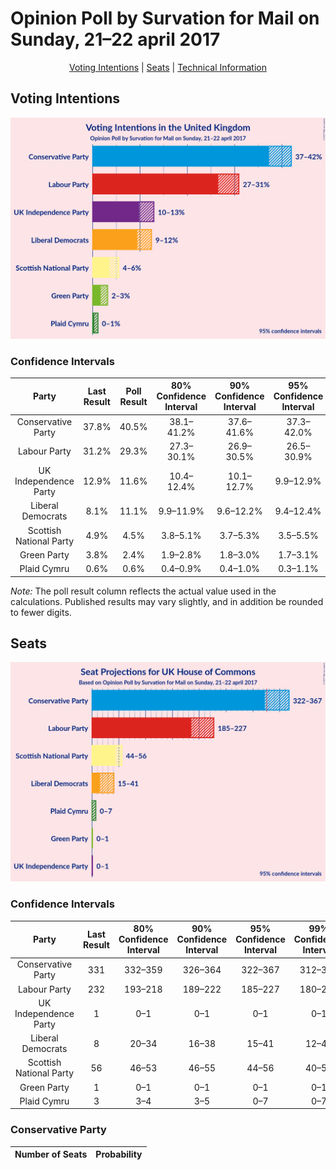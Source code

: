 # Opinion Poll by Survation for Mail on Sunday, 21–22 april 2017

<p align="center"><a href="#voting-intentions">Voting Intentions</a> | <a href="#seats">Seats</a> | <a href="#technical-information">Technical Information</a></p>

## Voting Intentions

![Graph with voting intentions not yet produced](2017-04-22-Survation.png "Voting Intentions")

### Confidence Intervals

| Party | Last Result | Poll Result | 80% Confidence Interval | 90% Confidence Interval | 95% Confidence Interval | 99% Confidence Interval |
|:-----:|:-----------:|:-----------:|:-----------------------:|:-----------------------:|:-----------------------:|:-----------------------:|
| Conservative Party | 37.8% | 40.5% | 38.1–41.2% |37.6–41.6% |37.3–42.0% |36.5–42.7% |
| Labour Party | 31.2% | 29.3% | 27.3–30.1% |26.9–30.5% |26.5–30.9% |25.9–31.6% |
| UK Independence Party | 12.9% | 11.6% | 10.4–12.4% |10.1–12.7% |9.9–12.9% |9.4–13.4% |
| Liberal Democrats | 8.1% | 11.1% | 9.9–11.9% |9.6–12.2% |9.4–12.4% |9.0–12.9% |
| Scottish National Party | 4.9% | 4.5% | 3.8–5.1% |3.7–5.3% |3.5–5.5% |3.3–5.9% |
| Green Party | 3.8% | 2.4% | 1.9–2.8% |1.8–3.0% |1.7–3.1% |1.5–3.4% |
| Plaid Cymru | 0.6% | 0.6% | 0.4–0.9% |0.4–1.0% |0.3–1.1% |0.3–1.3% |

*Note:* The poll result column reflects the actual value used in the calculations. Published results may vary slightly, and in addition be rounded to fewer digits.

## Seats

![Graph with seats not yet produced](2017-04-22-Survation-seats.png "Seats")

### Confidence Intervals

| Party | Last Result | 80% Confidence Interval | 90% Confidence Interval | 95% Confidence Interval | 99% Confidence Interval |
|:-----:|:-----------:|:-----------------------:|:-----------------------:|:-----------------------:|:-----------------------:|
| Conservative Party | 331 | 332–359 |326–364 |322–367 |312–373 |
| Labour Party | 232 | 193–218 |189–222 |185–227 |180–234 |
| UK Independence Party | 1 | 0–1 |0–1 |0–1 |0–1 |
| Liberal Democrats | 8 | 20–34 |16–38 |15–41 |12–44 |
| Scottish National Party | 56 | 46–53 |46–55 |44–56 |40–58 |
| Green Party | 1 | 0–1 |0–1 |0–1 |0–1 |
| Plaid Cymru | 3 | 3–4 |3–5 |0–7 |0–7 |

### Conservative Party

| Number of Seats | Probability |
|:---------------:|:-----------:|
